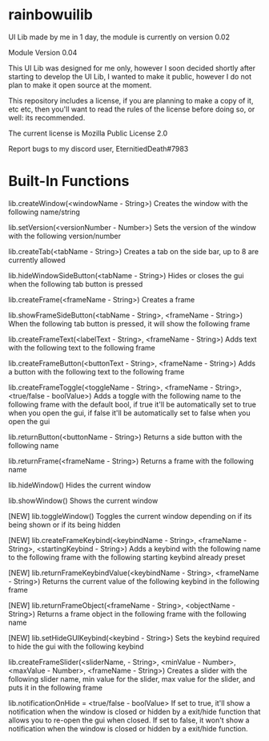 # rainbowuilib
UI Lib made by me in 1 day, the module is currently on version 0.02

Module Version 0.04

This UI Lib was designed for me only, however I soon decided shortly after starting to develop the UI Lib, I wanted to make it public, however I do not plan to make it
open source at the moment.

This repository includes a license, if you are planning to make a copy of it, etc etc, then you'll want to read the rules of the license before doing so, or well: its
recommended.

The current license is Mozilla Public License 2.0

Report bugs to my discord user, EternitiedDeath#7983

# Built-In Functions 
lib.createWindow(<windowName - String>) Creates the window with the following name/string
  
lib.setVersion(<versionNumber - Number>) Sets the version of the window with the following version/number
  
lib.createTab(<tabName - String>) Creates a tab on the side bar, up to 8 are currently allowed
  
lib.hideWindowSideButton(<tabName - String>) Hides or closes the gui when the following tab button is pressed
  
lib.createFrame(<frameName - String>) Creates a frame
  
lib.showFrameSideButton(<tabName - String>, <frameName - String>) When the following tab button is pressed, it will show the following frame
  
lib.createFrameText(<labelText - String>, <frameName - String>) Adds text with the following text to the following frame
  
lib.createFrameButton(<buttonText - String>, <frameName - String>) Adds a button with the following text to the following frame
  
lib.createFrameToggle(<toggleName - String>, <frameName - String>, <true/false - boolValue>) Adds a toggle with the following name to the following frame with the default bool, if true it'll be automatically set to true when you open the gui, if false it'll be automatically set to false when you open the gui
  
lib.returnButton(<buttonName - String>) Returns a side button with the following name

lib.returnFrame(<frameName - String>) Returns a frame with the following name
  
lib.hideWindow() Hides the current window

lib.showWindow() Shows the current window
  
[NEW] lib.toggleWindow() Toggles the current window depending on if its being shown or if its being hidden
  
[NEW] lib.createFrameKeybind(<keybindName - String>, <frameName - String>, <startingKeybind - String>) Adds a keybind with the following name to the following frame with the following starting keybind already preset
  
[NEW] lib.returnFrameKeybindValue(<keybindName - String>, <frameName - String>) Returns the current value of the following keybind in the following frame
  
[NEW] lib.returnFrameObject(<frameName - String>, <objectName - String>) Returns a frame object in the following frame with the following name
  
[NEW] lib.setHideGUIKeybind(<keybind - String>) Sets the keybind required to hide the gui with the following keybind
  
lib.createFrameSlider(<sliderName, - String>, <minValue - Number>, <maxValue - Number>, <frameName - String>) Creates a slider with the following slider name, min value for the slider, max value for the slider, and puts it in the following frame
  
lib.notificationOnHide = <true/false - boolValue> If set to true, it'll show a notification when the window is closed or hidden by a exit/hide function that allows you to re-open the gui when closed. If set to false, it won't show a notification when the window is closed or hidden by a exit/hide function.
